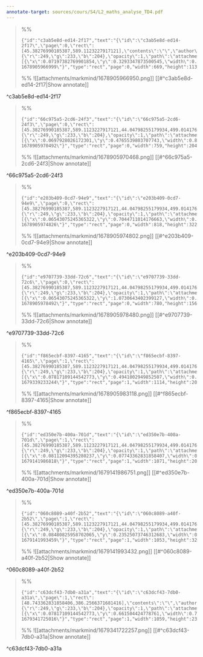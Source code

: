 ```yaml
---
annotate-target: sources/cours/S4/L2_maths_analyse_TD4.pdf
---
```


>%%
>```annotate-json
>{"id":"c3ab5e8d-ed14-2f17","text":"{\"id\":\"c3ab5e8d-ed14-2f17\",\"page\":0,\"rect\":[45.38276990185387,589.1123227917121],\"contents\":\"\",\"author\":\"\",\"color\":{\"r\":249,\"g\":233,\"b\":204},\"opacity\":1,\"path\":\"attachments/markmind/1678905966950.png\",\"relateRect\":[{\"x\":0.07197382769901854,\"y\":0.3293347873500545,\"width\":0.7295528898582334,\"height\":0.12322791712104689}],\"pdfName\":\"sources/cours/S4/L2_maths_analyse_TD4.pdf\",\"pageWidth\":917,\"imageAbsolutePath\":\"app://local/Users/oscarplaisant/devoirs/cours/attachments/markmind/1678905966950.png?1678905966999\"}","type":"rect","page":0,"width":669,"height":113,"pdfName":"sources/cours/S4/L2_maths_analyse_TD4.pdf"}
>```
>%%
>![[attachments/markmind/1678905966950.png]]
>[[#^c3ab5e8d-ed14-2f17|Show annotate]]
>
^c3ab5e8d-ed14-2f17

>%%
>```annotate-json
>{"id":"66c975a5-2cd6-24f3","text":"{\"id\":\"66c975a5-2cd6-24f3\",\"page\":0,\"rect\":[45.38276990185387,589.1123227917121,44.04798255179934,499.0141766630317],\"contents\":\"\",\"author\":\"\",\"color\":{\"r\":249,\"g\":233,\"b\":204},\"opacity\":1,\"path\":\"attachments/markmind/1678905970468.png\",\"relateRect\":[{\"x\":0.0697928026172301,\"y\":0.4765539803707743,\"width\":0.8276990185387132,\"height\":0.22246455834242093}],\"pdfName\":\"sources/cours/S4/L2_maths_analyse_TD4.pdf\",\"pageWidth\":917,\"imageAbsolutePath\":\"app://local/Users/oscarplaisant/devoirs/cours/attachments/markmind/1678905970468.png?1678905970492\"}","type":"rect","page":0,"width":759,"height":204,"pdfName":"sources/cours/S4/L2_maths_analyse_TD4.pdf"}
>```
>%%
>![[attachments/markmind/1678905970468.png]]
>[[#^66c975a5-2cd6-24f3|Show annotate]]
>
^66c975a5-2cd6-24f3

>%%
>```annotate-json
>{"id":"e203b409-0cd7-94e9","text":"{\"id\":\"e203b409-0cd7-94e9\",\"page\":0,\"rect\":[45.38276990185387,589.1123227917121,44.04798255179934,499.0141766630317,41.3784078516903,359.52889858233374],\"contents\":\"\",\"author\":\"\",\"color\":{\"r\":249,\"g\":233,\"b\":204},\"opacity\":1,\"path\":\"attachments/markmind/1678905974802.png\",\"relateRect\":[{\"x\":0.06543075245365322,\"y\":0.7044711014176663,\"width\":0.8920392584514721,\"height\":0.3511450381679389}],\"pdfName\":\"sources/cours/S4/L2_maths_analyse_TD4.pdf\",\"pageWidth\":917,\"imageAbsolutePath\":\"app://local/Users/oscarplaisant/devoirs/cours/attachments/markmind/1678905974802.png?1678905974826\"}","type":"rect","page":0,"width":818,"height":322,"pdfName":"sources/cours/S4/L2_maths_analyse_TD4.pdf"}
>```
>%%
>![[attachments/markmind/1678905974802.png]]
>[[#^e203b409-0cd7-94e9|Show annotate]]
>
^e203b409-0cd7-94e9

>%%
>```annotate-json
>{"id":"e9707739-33dd-72c6","text":"{\"id\":\"e9707739-33dd-72c6\",\"page\":0,\"rect\":[45.38276990185387,589.1123227917121,44.04798255179934,499.0141766630317,41.3784078516903,359.52889858233374,41.3784078516903,133.94983642311894],\"contents\":\"\",\"author\":\"\",\"color\":{\"r\":249,\"g\":233,\"b\":204},\"opacity\":1,\"path\":\"attachments/markmind/1678905978480.png\",\"relateRect\":[{\"x\":0.06543075245365322,\"y\":1.0730643402399127,\"width\":0.8505997818974919,\"height\":0.17011995637949837}],\"pdfName\":\"sources/cours/S4/L2_maths_analyse_TD4.pdf\",\"pageWidth\":917,\"imageAbsolutePath\":\"app://local/Users/oscarplaisant/devoirs/cours/attachments/markmind/1678905978480.png?1678905978492\"}","type":"rect","page":0,"width":780,"height":156,"pdfName":"sources/cours/S4/L2_maths_analyse_TD4.pdf"}
>```
>%%
>![[attachments/markmind/1678905978480.png]]
>[[#^e9707739-33dd-72c6|Show annotate]]
>
^e9707739-33dd-72c6

>%%
>```annotate-json
>{"id":"f865ecbf-8397-4165","text":"{\"id\":\"f865ecbf-8397-4165\",\"page\":1,\"rect\":[45.38276990185387,589.1123227917121,44.04798255179934,499.0141766630317,41.3784078516903,359.52889858233374,41.3784078516903,133.94983642311894,92.76772082878954,442.9531079607416],\"contents\":\"\",\"author\":\"\",\"color\":{\"r\":249,\"g\":233,\"b\":204},\"opacity\":1,\"path\":\"attachments/markmind/1678905983118.png\",\"relateRect\":[{\"x\":0.07817109144542773,\"y\":0.4941002949852507,\"width\":0.8215339233038348,\"height\":0.15117994100294985}],\"pdfName\":\"sources/cours/S4/L2_maths_analyse_TD4.pdf\",\"pageWidth\":917,\"imageAbsolutePath\":\"app://local/Users/oscarplaisant/devoirs/cours/attachments/markmind/1678905983118.png?1679339233244\"}","type":"rect","page":1,"width":1114,"height":205,"pdfName":"sources/cours/S4/L2_maths_analyse_TD4.pdf"}
>```
>%%
>![[attachments/markmind/1678905983118.png]]
>[[#^f865ecbf-8397-4165|Show annotate]]
>
^f865ecbf-8397-4165

>%%
>```annotate-json
>{"id":"ed350e7b-400a-701d","text":"{\"id\":\"ed350e7b-400a-701d\",\"page\":1,\"rect\":[45.38276990185387,589.1123227917121,44.04798255179934,499.0141766630317,41.3784078516903,359.52889858233374,41.3784078516903,133.94983642311894,92.76772082878954,442.9531079607416,50.54867256637168,743.70796460177],\"contents\":\"\",\"author\":\"\",\"color\":{\"r\":249,\"g\":233,\"b\":204},\"opacity\":1,\"path\":\"attachments/markmind/1679141986751.png\",\"relateRect\":[{\"x\":0.08112094395280237,\"y\":0.07743362831858407,\"width\":0.7898230088495575,\"height\":0.15265486725663716}],\"pdfName\":\"sources/cours/S4/L2_maths_analyse_TD4.pdf\",\"pageWidth\":1356,\"imageAbsolutePath\":\"app://local/Users/oscarplaisant/devoirs/cours/attachments/markmind/1679141986751.png?1679141986818\"}","type":"rect","page":1,"width":1071,"height":207,"pdfName":"sources/cours/S4/L2_maths_analyse_TD4.pdf"}
>```
>%%
>![[attachments/markmind/1679141986751.png]]
>[[#^ed350e7b-400a-701d|Show annotate]]
>
^ed350e7b-400a-701d

>%%
>```annotate-json
>{"id":"060c8089-a40f-2b52","text":"{\"id\":\"060c8089-a40f-2b52\",\"page\":1,\"rect\":[45.38276990185387,589.1123227917121,44.04798255179934,499.0141766630317,41.3784078516903,359.52889858233374,41.3784078516903,133.94983642311894,92.76772082878954,442.9531079607416,50.54867256637168,743.70796460177,52.80530973451327,647.1238938053098],\"contents\":\"\",\"author\":\"\",\"color\":{\"r\":249,\"g\":233,\"b\":204},\"opacity\":1,\"path\":\"attachments/markmind/1679141993432.png\",\"relateRect\":[{\"x\":0.08480825958702065,\"y\":0.23525073746312683,\"width\":0.7765486725663717,\"height\":0.2374631268436578}],\"pdfName\":\"sources/cours/S4/L2_maths_analyse_TD4.pdf\",\"pageWidth\":1356,\"imageAbsolutePath\":\"app://local/Users/oscarplaisant/devoirs/cours/attachments/markmind/1679141993432.png?1679141993459\"}","type":"rect","page":1,"width":1053,"height":322,"pdfName":"sources/cours/S4/L2_maths_analyse_TD4.pdf"}
>```
>%%
>![[attachments/markmind/1679141993432.png]]
>[[#^060c8089-a40f-2b52|Show annotate]]
>
^060c8089-a40f-2b52

>%%
>```annotate-json
>{"id":"c63dcf43-7db0-a31a","text":"{\"id\":\"c63dcf43-7db0-a31a\",\"page\":1,\"rect\":[48.743362831858406,386.2566371681416],\"contents\":\"\",\"author\":\"\",\"color\":{\"r\":249,\"g\":233,\"b\":204},\"opacity\":1,\"path\":\"attachments/markmind/1679341722257.png\",\"relateRect\":[{\"x\":0.07817109144542773,\"y\":0.661504424778761,\"width\":0.7809734513274337,\"height\":0.17182890855457228}],\"pdfName\":\"sources/cours/S4/L2_maths_analyse_TD4.pdf\",\"pageWidth\":1356,\"imageAbsolutePath\":\"app://local/Users/oscarplaisant/devoirs/cours/attachments/markmind/1679341722257.png?1679341725016\"}","type":"rect","page":1,"width":1059,"height":233,"pdfName":"sources/cours/S4/L2_maths_analyse_TD4.pdf"}
>```
>%%
>![[attachments/markmind/1679341722257.png]]
>[[#^c63dcf43-7db0-a31a|Show annotate]]
>
^c63dcf43-7db0-a31a

